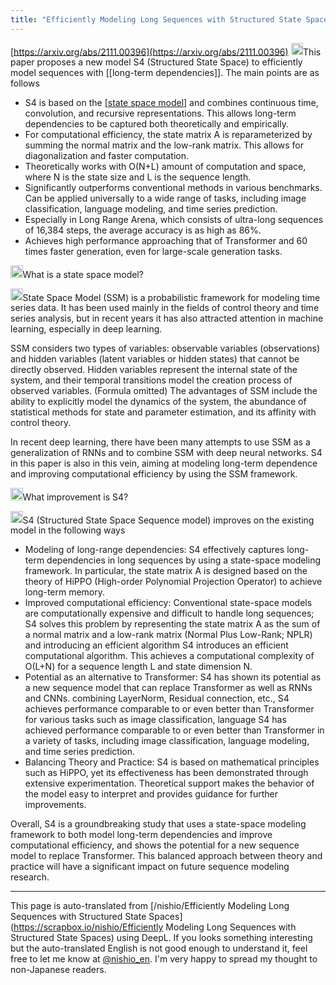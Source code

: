 ```yaml
---
title: "Efficiently Modeling Long Sequences with Structured State Spaces"
---
```


[https://arxiv.org/abs/2111.00396](https://arxiv.org/abs/2111.00396)
<img src='https://scrapbox.io/api/pages/nishio-en/claude/icon' alt='claude.icon' height="19.5"/>This paper proposes a new model S4 (Structured State Space) to efficiently model sequences with [[long-term dependencies]]. The main points are as follows
- S4 is based on the [[state space model]](SSM) and combines continuous time, convolution, and recursive representations. This allows long-term dependencies to be captured both theoretically and empirically.
- For computational efficiency, the state matrix A is reparameterized by summing the normal matrix and the low-rank matrix. This allows for diagonalization and faster computation.
- Theoretically works with O(N+L) amount of computation and space, where N is the state size and L is the sequence length.
- Significantly outperforms conventional methods in various benchmarks. Can be applied universally to a wide range of tasks, including image classification, language modeling, and time series prediction.
- Especially in Long Range Arena, which consists of ultra-long sequences of 16,384 steps, the average accuracy is as high as 86%.
- Achieves high performance approaching that of Transformer and 60 times faster generation, even for large-scale generation tasks.

<img src='https://scrapbox.io/api/pages/nishio-en/nishio/icon' alt='nishio.icon' height="19.5"/>What is a state space model?

<img src='https://scrapbox.io/api/pages/nishio-en/claude/icon' alt='claude.icon' height="19.5"/>State Space Model (SSM) is a probabilistic framework for modeling time series data. It has been used mainly in the fields of control theory and time series analysis, but in recent years it has also attracted attention in machine learning, especially in deep learning.

SSM considers two types of variables: observable variables (observations) and hidden variables (latent variables or hidden states) that cannot be directly observed. Hidden variables represent the internal state of the system, and their temporal transitions model the creation process of observed variables.
(Formula omitted)
The advantages of SSM include the ability to explicitly model the dynamics of the system, the abundance of statistical methods for state and parameter estimation, and its affinity with control theory.

In recent deep learning, there have been many attempts to use SSM as a generalization of RNNs and to combine SSM with deep neural networks. S4 in this paper is also in this vein, aiming at modeling long-term dependence and improving computational efficiency by using the SSM framework.

<img src='https://scrapbox.io/api/pages/nishio-en/nishio/icon' alt='nishio.icon' height="19.5"/>What improvement is S4?

<img src='https://scrapbox.io/api/pages/nishio-en/claude/icon' alt='claude.icon' height="19.5"/>S4 (Structured State Space Sequence model) improves on the existing model in the following ways

- Modeling of long-range dependencies: S4 effectively captures long-term dependencies in long sequences by using a state-space modeling framework. In particular, the state matrix A is designed based on the theory of HiPPO (High-order Polynomial Projection Operator) to achieve long-term memory.
- Improved computational efficiency: Conventional state-space models are computationally expensive and difficult to handle long sequences; S4 solves this problem by representing the state matrix A as the sum of a normal matrix and a low-rank matrix (Normal Plus Low-Rank; NPLR) and introducing an efficient algorithm S4 introduces an efficient computational algorithm. This achieves a computational complexity of O(L+N) for a sequence length L and state dimension N.
- Potential as an alternative to Transformer: S4 has shown its potential as a new sequence model that can replace Transformer as well as RNNs and CNNs. combining LayerNorm, Residual connection, etc., S4 achieves performance comparable to or even better than Transformer for various tasks such as image classification, language S4 has achieved performance comparable to or even better than Transformer in a variety of tasks, including image classification, language modeling, and time series prediction.
- Balancing Theory and Practice: S4 is based on mathematical principles such as HiPPO, yet its effectiveness has been demonstrated through extensive experimentation. Theoretical support makes the behavior of the model easy to interpret and provides guidance for further improvements.

Overall, S4 is a groundbreaking study that uses a state-space modeling framework to both model long-term dependencies and improve computational efficiency, and shows the potential for a new sequence model to replace Transformer. This balanced approach between theory and practice will have a significant impact on future sequence modeling research.


---
This page is auto-translated from [/nishio/Efficiently Modeling Long Sequences with Structured State Spaces](https://scrapbox.io/nishio/Efficiently Modeling Long Sequences with Structured State Spaces) using DeepL. If you looks something interesting but the auto-translated English is not good enough to understand it, feel free to let me know at [@nishio_en](https://twitter.com/nishio_en). I'm very happy to spread my thought to non-Japanese readers.